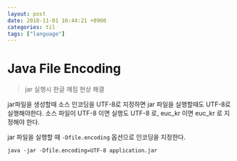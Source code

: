 ```yaml
---
layout: post
date: 2018-11-01 16:44:21 +0900
categories: til
tags: ["language"]
---
```


# Java File Encoding

> jar 실행시 한글 깨짐 현상 해결

jar파일을 생성할때 소스 인코딩을 UTF-8로 지정하면 jar 파일을 실행할때도 UTF-8로 실행해야한다.
소스 파일이 UTF-8 이면 실행도 UTF-8 로, euc_kr 이면 euc_kr 로 지정해야 한다.

jar 파일을 실행할 때 `-Dfile.encoding` 옵션으로 인코딩을 지정한다.

    java -jar -Dfile.encoding=UTF-8 application.jar
